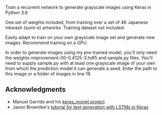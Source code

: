

Train a recurrent network to generate grayscale images using Keras in Python 3.6

One set of weights included, from training over a set of 46 Japanese inkwash (sumi-e) artworks. Training dataset not included.

Easily adapt to train on your own grayscale image set and generate new images. Recommend training on a GPU.

In order to generate images using my pre-trained model, you'll only need the weights-improvement-00-0.4125-3.hdf5 and sample.py files. You'll need to supply sample.py with at least one grayscale image of your own from which the prediction model it can generate a seed. Enter the path to this image or a folder of images in line 19.


## Acknowledgments

* Manuel Garrido and his [keras_monet project](https://github.com/manugarri/keras_monet)
* Jason Brownlee's [tutorial for text generation with LSTMs in Keras](https://machinelearningmastery.com/text-generation-lstm-recurrent-neural-networks-python-keras/)


